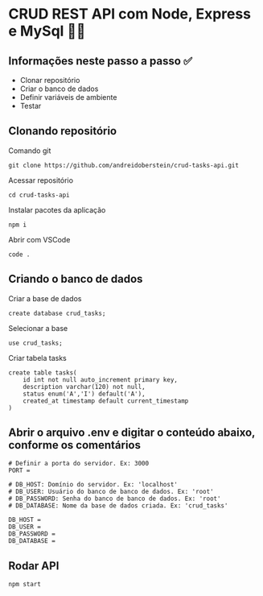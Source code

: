 # CRUD REST API com Node, Express e MySql 👨‍💻

## Informações neste passo a passo ✅
* Clonar repositório
* Criar o banco de dados
* Definir variáveis de ambiente
* Testar

## Clonando repositório
Comando git
```
git clone https://github.com/andreidoberstein/crud-tasks-api.git
```
Acessar repositório
```
cd crud-tasks-api
```
Instalar pacotes da aplicação
```
npm i
```
Abrir com VSCode
```
code .
```

## Criando o banco de dados
Criar a base de dados
```
create database crud_tasks;
```
Selecionar a base
```
use crud_tasks;
```
Criar tabela tasks
```
create table tasks(
    id int not null auto_increment primary key, 
    description varchar(120) not null,    
    status enum('A','I') default('A'),
    created_at timestamp default current_timestamp
)
```
## Abrir o arquivo .env e digitar o conteúdo abaixo, conforme os comentários
```
# Definir a porta do servidor. Ex: 3000
PORT = 

# DB_HOST: Domínio do servidor. Ex: 'localhost'
# DB_USER: Usuário do banco de banco de dados. Ex: 'root'
# DB_PASSWORD: Senha do banco de banco de dados. Ex: 'root'
# DB_DATABASE: Nome da base de dados criada. Ex: 'crud_tasks'

DB_HOST = 
DB_USER = 
DB_PASSWORD =
DB_DATABASE =
```

## Rodar API
```
npm start
```